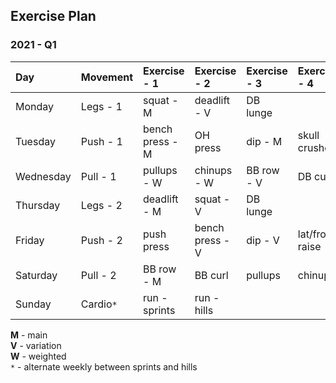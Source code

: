 ## Exercise Plan


### 2021 - Q1

| Day       | Movement  | Exercise - 1    | Exercise - 2    | Exercise - 3    | Exercise - 4    |
| :-------- | :-------- | :-------------- | :-------------- | :-------------- | :-------------- |
| Monday    | Legs - 1  | squat - M       | deadlift - V    | DB lunge        |                 |
| Tuesday   | Push - 1  | bench press - M | OH press        | dip - M         | skull crushers  |
| Wednesday | Pull - 1  | pullups - W     | chinups - W     | BB row - V      | DB curl         |
| Thursday  | Legs - 2  | deadlift - M    | squat - V       | DB lunge        |                 |
| Friday    | Push - 2  | push press      | bench press - V | dip - V         | lat/front raise |
| Saturday  | Pull - 2  | BB row - M      | BB curl         | pullups         | chinups         |
| Sunday    | Cardio`*` | run - sprints   | run - hills     |                 |                 |


**M** - main  
**V** - variation  
**W** - weighted  
`*` - alternate weekly between sprints and hills